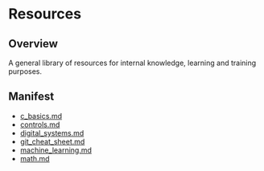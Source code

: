 # Resources

## Overview

A general library of resources for internal knowledge, learning and training
purposes.

## Manifest

- [c_basics.md](c_basics.md)
- [controls.md](controls.md)
- [digital_systems.md](digital_systems.md)
- [git_cheat_sheet.md](git_cheat_sheet.md)
- [machine_learning.md](machine_learning.md)
- [math.md](math.md)
